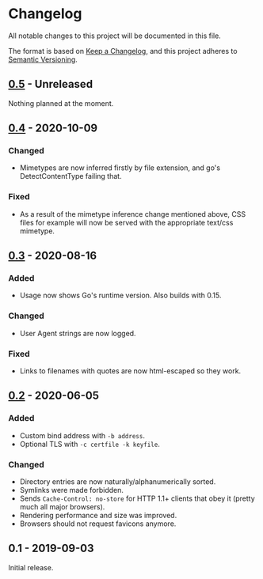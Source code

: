 # Changelog

All notable changes to this project will be documented in this file.

The format is based on [Keep a Changelog](https://keepachangelog.com/en/1.0.0/),
and this project adheres to [Semantic Versioning](https://semver.org/spec/v2.0.0.html).


## [0.5] - Unreleased

Nothing planned at the moment.


## [0.4] - 2020-10-09
### Changed
- Mimetypes are now inferred firstly by file extension, and go's DetectContentType failing that.

### Fixed
- As a result of the mimetype inference change mentioned above, CSS files for example will now be served with the appropriate text/css mimetype.

## [0.3] - 2020-08-16
### Added
- Usage now shows Go's runtime version. Also builds with 0.15.

### Changed
- User Agent strings are now logged.

### Fixed
- Links to filenames with quotes are now html-escaped so they work.

## [0.2] - 2020-06-05
### Added
- Custom bind address with `-b address`.
- Optional TLS with `-c certfile -k keyfile`.

### Changed
- Directory entries are now naturally/alphanumerically sorted.
- Symlinks were made forbidden.
- Sends `Cache-Control: no-store` for HTTP 1.1+ clients that obey it (pretty much all major browsers).
- Rendering performance and size was improved.
- Browsers should not request favicons anymore.

## 0.1 - 2019-09-03
Initial release.


[0.5]: https://github.com/joshuarli/srv/compare/0.5...HEAD
[0.4]: https://github.com/joshuarli/srv/compare/0.3...0.4
[0.3]: https://github.com/joshuarli/srv/compare/0.2...0.3
[0.2]: https://github.com/joshuarli/srv/compare/0.1...0.2
